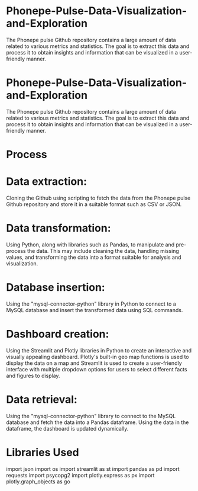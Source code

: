 # Phonepe-Pulse-Data-Visualization-and-Exploration
The Phonepe pulse Github repository contains a large amount of data related to various metrics and statistics. The goal is to extract this data and process it to obtain insights and information that can be visualized in a user-friendly manner.
# Phonepe-Pulse-Data-Visualization-and-Exploration
The Phonepe pulse Github repository contains a large amount of data related to various metrics and statistics. 
The goal is to extract this data and process it to obtain insights and information that can be visualized in a user-friendly manner.
# Process
# Data extraction: 
Cloning the Github using scripting to fetch the data from the Phonepe pulse Github repository and store it in a suitable format such as CSV or JSON.
# Data transformation: 
Using Python, along with libraries such as Pandas, to manipulate and pre-process the data. This may include cleaning the data, handling missing values, and transforming the data into a format suitable for analysis and visualization.
# Database insertion: 
Using the "mysql-connector-python" library in Python to connect to a MySQL database and insert the transformed data using SQL commands.
# Dashboard creation: 
Using the Streamlit and Plotly libraries in Python to create an interactive and visually appealing dashboard. Plotly's built-in geo map functions is used to display the data on a map and Streamlit is used to create a user-friendly interface with multiple dropdown options for users to select different facts and figures to display.
# Data retrieval: 
Using the "mysql-connector-python" library to connect to the MySQL database and fetch the data into a Pandas dataframe. Using the data in the dataframe, the dashboard is updated dynamically.
# Libraries Used
import json
import os
import streamlit as st
import pandas as pd
import requests
import psycopg2
import plotly.express as px
import plotly.graph_objects as go
